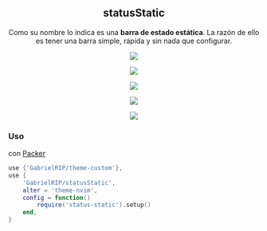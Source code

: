<h2 align="center">statusStatic</h2>

<p align="center">
    Como su nombre lo indica es una <strong>barra de estado estática</strong>. La razón de ello es tener una barra simple, rápida y sin nada que configurar.
</p>

<p align="center"><img src="./assets/image-1.png"</p>
<p align="center"><img src="./assets/image-2.png"</p>
<p align="center"><img src="./assets/image-3.png"</p>
<p align="center"><img src="./assets/image-4.png"</p>
<p align="center"><img src="./assets/image-5.png"</p>

### Uso

con [Packer](https://github.com/wbthomason/packer.nvim)

```lua
use {'GabrielRIP/theme-custom'},
use {
    'GabrielRIP/statusStatic',
    alter = 'theme-nvim',
    config = function()
        require('status-static').setup()
    end,
}
```
